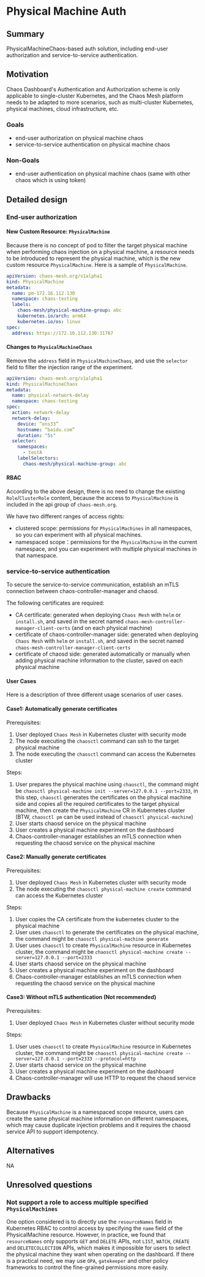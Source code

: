 # Physical Machine Auth

## Summary

PhysicalMachineChaos-based auth solution, including end-user authorization
and service-to-service authentication.

## Motivation

Chaos Dashboard's Authentication and Authorization scheme is only applicable
to single-cluster Kubernetes, and the Chaos Mesh platform needs to be adapted
to more scenarios, such as multi-cluster Kubernetes, physical machines, cloud
infrastructure, etc.

### Goals

- end-user authorization on physical machine chaos
- service-to-service authentication on physical machine chaos

### Non-Goals

- end-user authentication on physical machine chaos (same with other chaos
which is using token)

## Detailed design

### End-user authorization

#### New Custom Resource: `PhysicalMachine`

Because there is no concept of pod to filter the target physical machine
when performing chaos injection on a physical machine, a resource needs to
be introduced to represent the physical machine, which is the new custom
resource `PhysicalMachine`. Here is a sample of `PhysicalMachine`.

```yaml
apiVersion: chaos-mesh.org/v1alpha1
kind: PhysicalMachine
metadata:
  name: pm-172.16.112.130
  namespace: chaos-testing
  labels:
    chaos-mesh/physical-machine-group: abc
    kubernetes.io/arch: arm64
    kubernetes.io/os: linux
spec:
  address: https://172.16.112.130:31767
```

#### Changes to `PhysicalMachineChaos`

Remove the `address` field in `PhysicalMachineChaos`, and use the `selector`
field to filter the injection range of the experiment.

```yaml
apiVersion: chaos-mesh.org/v1alpha1
kind: PhysicalMachineChaos
metadata:
  name: physical-network-delay
  namespace: chaos-testing
spec:
  action: network-delay
  network-delay:
    device: “ens33”
    hostname: “baidu.com”
    duration: "5s"
  selector:
    namespaces:
      - testA
    labelSelectors:
      chaos-mesh/physical-machine-group: abc
```

#### RBAC

According to the above design, there is no need to change the existing
`Role`/`ClusterRole` content, because the access to `PhysicalMachine` is
included in the api group of `chaos-mesh.org`.

We have two different ranges of access rights:

- clustered scope: permissions for `PhysicalMachines` in all namespaces,
so you can experiment with all physical machines.
- namespaced scope：permissions for the `PhysicalMachine` in the current
namespace, and you can experiment with multiple physical machines in that
namespace.

### service-to-service authentication

To secure the service-to-service communication, establish an mTLS connection
between chaos-controller-manager and chaosd.

The following certificates are required:

- CA certificate: generated when deploying `Chaos Mesh` with `helm` or
`install.sh`, and saved in the secret named
`chaos-mesh-controller-manager-client-certs` (and on each physical machine)
- certificate of chaos-controller-manager side: generated when deploying
`Chaos Mesh` with `helm` or `install.sh`, and saved in the secret named
`chaos-mesh-controller-manager-client-certs`
- certificate of chaosd side: generated automatically or manually when adding
physical machine information to the cluster, saved on each physical machine

#### User Cases

Here is a description of three different usage scenarios of user cases.

#### Case1: Automatically generate certificates

Prerequisites:

1. User deployed `Chaos Mesh` in Kubernetes cluster with security mode
1. The node executing the `chaosctl` command can ssh to
the target physical machine
1. The node executing the `chaosctl` command can access the Kubernetes cluster

Steps:

1. User prepares the physical machine using `chaosctl`, the command might be
`chaosctl physical-machine init --server=127.0.0.1 --port=2333`, in this step,
`chaosctl` generates the certificates on the physical machine side and copies
all the required certificates to the target physical machine, then create the
`PhysicalMachine` CR in Kubernetes cluster (BTW, `chaosctl pm` can be used
instead of `chaosctl physical-machine`)
1. User starts chaosd service on the physical machine
1. User creates a physical machine experiment on the dashboard
1. Chaos-controller-manager establishes an mTLS connection when requesting
the chaosd service on the physical machine

#### Case2: Manually generate certificates

Prerequisites:

1. User deployed `Chaos Mesh` in Kubernetes cluster with security mode
1. The node executing the `chaosctl physical-machine create` command can
access the Kubernetes cluster

Steps:

1. User copies the CA certificate from the kubernetes cluster
to the physical machine
1. User uses `chaosctl` to generate the certificates on the physical machine,
the command might be `chaosctl physical-machine generate`
1. User uses `chaosctl` to create `PhysicalMachine` resource in Kubernetes
cluster, the command might be
`chaosctl physical-machine create --server=127.0.0.1 --port=2333`
1. User starts chaosd service on the physical machine
1. User creates a physical machine experiment on the dashboard
1. Chaos-controller-manager establishes an mTLS connection when requesting
the chaosd service on the physical machine

#### Case3: Without mTLS authentication (Not recommended)

Prerequisites:

1. User deployed `Chaos Mesh` in Kubernetes cluster without security mode

Steps:

1. User uses `chaosctl` to create `PhysicalMachine` resource in Kubernetes
cluster, the command might be
`chaosctl physical-machine create --server=127.0.0.1 --port=2333 --protocol=http`
1. User starts chaosd service on the physical machine
1. User creates a physical machine experiment on the dashboard
1. Chaos-controller-manager will use HTTP to request the chaosd service

## Drawbacks

Because `PhysicalMachine` is a namespaced scope resource, users can create
the same physical machine information on different namespaces, which may
cause duplicate injection problems and  it requires the chaosd service
API to support idempotency.

## Alternatives

NA

## Unresolved questions

### Not support a role to access multiple specified `PhysicalMachines`

One option considered is to directly use the `resourceNames` field in
Kubernetes RBAC to control access by specifying the `name` field of the
PhysicalMachine resource. However, in practice, we found that `resourceNames`
only supports `GET` and `DELETE` APIs, not `LIST`, `WATCH`, `CREATE` and
`DELETECOLLECTION` APIs, which makes it impossible for users to select the
physical machine they want when operating on the dashboard. If there is a
practical need, we may use `OPA`, `gatekeeper` and other policy frameworks to
control the fine-grained permissions more easily.
